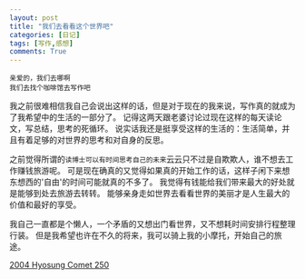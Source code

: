 ```yaml
---
layout: post
title: "我们去看看这个世界吧"
categories: [日记]
tags: [写作,感想]
comments: True
---
```


    亲爱的，我们去哪啊
    我们去找个咖啡馆去写作吧

我之前很难相信我自己会说出这样的话，但是对于现在的我来说，写作真的就成为了我希望中的生活的一部分了。
记得这两天跟老婆讨论过现在这样的每天读论文，写总结，思考的死循环。
说实话我还是挺享受这样的生活的：生活简单，并且有着足够的对世界的思考和对自身的反思。

之前觉得所谓的`读博士可以有时间思考自己的未来`云云只不过是自欺欺人，谁不想去工作赚钱旅游呢。
可是现在确真的又觉得如果真的开始工作的话，这样子闲下来想东想西的'自由'的时间可能就真的不多了。
我觉得有钱能给我们带来最大的好处就是能够到处去旅游去转转。
能够亲身走如世界去看看世界的美丽才是人生最大的价值和最好的享受。

我自己一直都是个懒人，一个矛盾的又想出门看世界，又不想耗时间安排行程整理行装。
但是我希望也许在不久的将来，我可以骑上我的小摩托，开始自己的旅途。

[2004 Hyosung Comet 250](http://i.imgur.com/pjTcUu5.jpg)
